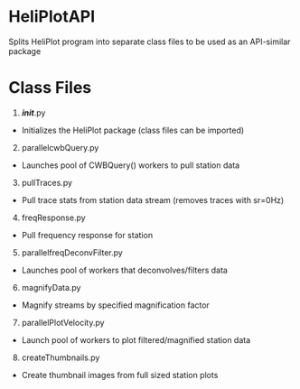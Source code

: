 HeliPlotAPI
===========

Splits HeliPlot program into separate class files to be used as an API-similar package

Class Files
============

1. ___init___.py
 * Initializes the HeliPlot package (class files can be imported)
2. parallelcwbQuery.py
* Launches pool of CWBQuery() workers to pull station data
3. pullTraces.py
* Pull trace stats from station data stream (removes traces with sr=0Hz)
4. freqResponse.py
* Pull frequency response for station
5. parallelfreqDeconvFilter.py
* Launches pool of workers that deconvolves/filters data
6. magnifyData.py
* Magnify streams by specified magnification factor
7. parallelPlotVelocity.py
* Launch pool of workers to plot filtered/magnified station data
8. createThumbnails.py
* Create thumbnail images from full sized station plots

